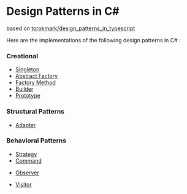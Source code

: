 # Design Patterns in C# #

based on [torokmark/design_patterns_in_typescript](https://github.com/torokmark/design_patterns_in_typescript)

Here are the implementations of the following design patterns in C# :

### Creational ###

* [Singleton](https://github.com/YSOUZAS/Design-Patterns-in-CSharp/tree/master/Singleton)
* [Abstract Factory](https://github.com/YSOUZAS/Design-Patterns-in-CSharp/tree/master/AbstractFactory)
* [Factory Method](https://github.com/YSOUZAS/Design-Patterns-in-CSharp/tree/master/FactoryMethod)
* [Builder](https://github.com/YSOUZAS/Design-Patterns-in-CSharp/tree/master/Builder)
* [Prototype](https://github.com/YSOUZAS/Design-Patterns-in-CSharp/tree/master/Prototype)

### Structural Patterns ###

* [Adapter](https://github.com/YSOUZAS/Design-Patterns-in-CSharp/tree/master/Adapter)
<!-- * [Bridge](https://github.com/YSOUZAS/Design-Patterns-in-CSharp/tree/master/Bridge)
* [Composite](https://github.com/YSOUZAS/Design-Patterns-in-CSharp/tree/master/Composite)
* [Decorator](https://github.com/YSOUZAS/Design-Patterns-in-CSharp/tree/master/Decorator)
* [Facade](https://github.com/YSOUZAS/Design-Patterns-in-CSharp/tree/master/Facade)
* [Flyweight](https://github.com/YSOUZAS/Design-Patterns-in-CSharp/tree/master/Flyweight)
* [Proxy](https://github.com/YSOUZAS/Design-Patterns-in-CSharp/tree/master/Proxy)-->


### Behavioral Patterns ###

* [Strategy](https://github.com/YSOUZAS/Design-Patterns-in-CSharp/tree/master/Strategy)
* [Command](https://github.com/YSOUZAS/Design-Patterns-in-CSharp/tree/master/Command)
<!--* [Chain of Responsibility](https://github.com/YSOUZAS/Design-Patterns-in-CSharp/tree/master/Chain_of_responsibility)
* [Interpreter](https://github.com/YSOUZAS/Design-Patterns-in-CSharp/tree/master/Interpreter)
* [Iterator](https://github.com/YSOUZAS/Design-Patterns-in-CSharp/tree/master/Iterator)
* [Mediator](https://github.com/YSOUZAS/Design-Patterns-in-CSharp/tree/master/Mediator)
* [Memento](https://github.com/YSOUZAS/Design-Patterns-in-CSharp/tree/master/Memento)-->
* [Observer](https://github.com/YSOUZAS/Design-Patterns-in-CSharp/tree/master/Observer)
<!--* [State](https://github.com/YSOUZAS/Design-Patterns-in-CSharp/tree/master/State)
* [Strategy](https://github.com/YSOUZAS/Design-Patterns-in-CSharp/tree/master/Strategy)
* [Template Method](https://github.com/YSOUZAS/Design-Patterns-in-CSharp/tree/master/Template_method)-->
* [Visitor](https://github.com/YSOUZAS/Design-Patterns-in-CSharp/tree/master/Visitor)
